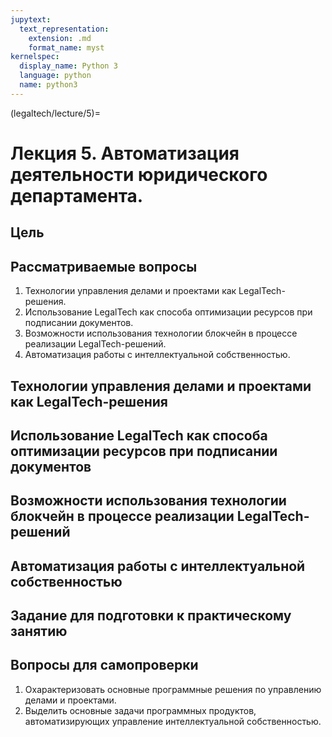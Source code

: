 ```yaml
---
jupytext:
  text_representation:
    extension: .md
    format_name: myst
kernelspec:
  display_name: Python 3
  language: python
  name: python3
---
```


(legaltech/lecture/5)=
# Лекция 5. Автоматизация деятельности юридического департамента.

## Цель

## Рассматриваемые вопросы
1. Технологии управления делами и проектами как LegalTech-решения.
2. Использование LegalTech как способа оптимизации ресурсов при подписании документов.
3. Возможности использования технологии блокчейн в процессе реализации LegalTech-решений.
4. Автоматизация работы с интеллектуальной собственностью.

## Технологии управления делами и проектами как LegalTech-решения

## Использование LegalTech как способа оптимизации ресурсов при подписании документов

## Возможности использования технологии блокчейн в процессе реализации LegalTech-решений

## Автоматизация работы с интеллектуальной собственностью

## Задание для подготовки к практическому занятию

## Вопросы для самопроверки
1. Охарактеризовать основные программные решения по управлению делами и проектами.
2. Выделить основные задачи программных продуктов, автоматизирующих управление интеллектуальной собственностью.
